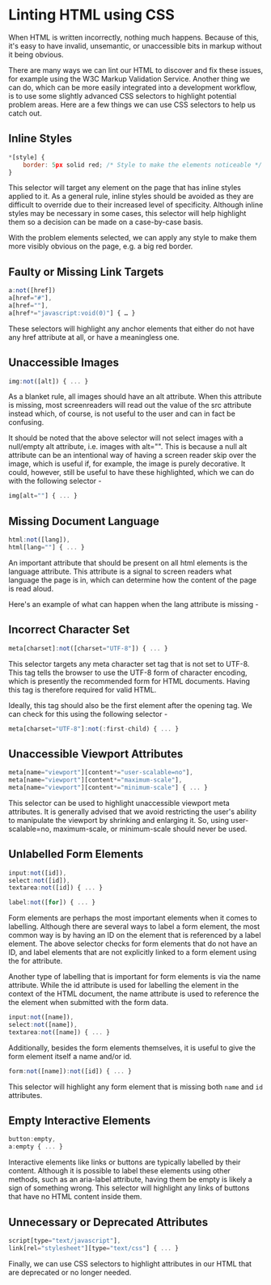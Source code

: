 # Linting HTML using CSS

When HTML is written incorrectly, nothing much happens. Because of this, it's easy to have invalid, unsemantic, or unaccessible bits in markup without it being obvious.

There are many ways we can lint our HTML to discover and fix these issues, for example using the W3C Markup Validation Service. Another thing we can do, which can be more easily integrated into a development workflow, is to use some slightly advanced CSS selectors to highlight potential problem areas. Here are a few things we can use CSS selectors to help us catch out.

## Inline Styles

```javascript
*[style] { 
    border: 5px solid red; /* Style to make the elements noticeable */
}
```
This selector will target any element on the page that has inline styles applied to it. As a general rule, inline styles should be avoided as they are difficult to override due to their increased level of specificity. Although inline styles may be necessary in some cases, this selector will help highlight them so a decision can be made on a case-by-case basis.

With the problem elements selected, we can apply any style to make them more visibly obvious on the page, e.g. a big red border.

## Faulty or Missing Link Targets

```javascript
a:not([href])  
a[href="#"],  
a[href=""],  
a[href*="javascript:void(0)"] { … }  
```
These selectors will highlight any anchor elements that either do not have any href attribute at all, or have a meaningless one.

## Unaccessible Images

```javascript
img:not([alt]) { ... }  
```
As a blanket rule, all images should have an alt attribute. When this attribute is missing, most screenreaders will read out the value of the src attribute instead which, of course, is not useful to the user and can in fact be confusing.

It should be noted that the above selector will not select images with a null/empty alt attribute, i.e. images with alt="". This is because a null alt attribute can be an intentional way of having a screen reader skip over the image, which is useful if, for example, the image is purely decorative. It could, however, still be useful to have these highlighted, which we can do with the following selector -

```javascript
img[alt=""] { ... }  
```

## Missing Document Language

```javascript
html:not([lang]),  
html[lang=""] { ... }  
```
An important attribute that should be present on all html elements is the language attribute. This attribute is a signal to screen readers what language the page is in, which can determine how the content of the page is read aloud.

Here's an example of what can happen when the lang attribute is missing -

## Incorrect Character Set

```javascript
meta[charset]:not([charset="UTF-8"]) { ... } 
```

This selector targets any meta character set tag that is not set to UTF-8. This tag tells the browser to use the UTF-8 form of character encoding, which is presently the recommended form for HTML documents. Having this tag is therefore required for valid HTML.

Ideally, this tag should also be the first element after the opening <head> tag. We can check for this using the following selector -

```javascript
meta[charset="UTF-8"]:not(:first-child) { ... }  
```

## Unaccessible Viewport Attributes

```javascript
meta[name="viewport"][content*="user-scalable=no"],  
meta[name="viewport"][content*="maximum-scale"],  
meta[name="viewport"][content*="minimum-scale"] { ... }  
```

This selector can be used to highlight unaccessible viewport meta attributes. It is generally advised that we avoid restricting the user's ability to manipulate the viewport by shrinking and enlarging it. So, using user-scalable=no, maximum-scale, or minimum-scale should never be used.

## Unlabelled Form Elements

```javascript
input:not([id]),  
select:not([id]),  
textarea:not([id]) { ... }

label:not([for]) { ... }  
```

Form elements are perhaps the most important elements when it comes to labelling. Although there are several ways to label a form element, the most common way is by having an ID on the element that is referenced by a label element. The above selector checks for form elements that do not have an ID, and label elements that are not explicitly linked to a form element using the for attribute.

Another type of labelling that is important for form elements is via the name attribute. While the id attribute is used for labelling the element in the context of the HTML document, the name attribute is used to reference the the element when submitted with the form data.

```javascript
input:not([name]),  
select:not([name]),  
textarea:not([name]) { ... }  
```

Additionally, besides the form elements themselves, it is useful to give the form element itself a name and/or id.
```javascript
form:not([name]):not([id]) { ... }  
```
This selector will highlight any form element that is missing both ```name``` and ```id``` attributes.
## Empty Interactive Elements

```javascript
button:empty,  
a:empty { ... }  
```
Interactive elements like links or buttons are typically labelled by their content. Although it is possible to label these elements using other methods, such as an aria-label attribute, having them be empty is likely a sign of something wrong. This selector will highlight any links of buttons that have no HTML content inside them.

## Unnecessary or Deprecated Attributes

```javascript
script[type="text/javascript"],  
link[rel="stylesheet"][type="text/css"] { ... }  
```

Finally, we can use CSS selectors to highlight attributes in our HTML that are deprecated or no longer needed.
